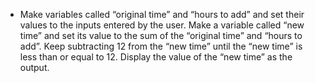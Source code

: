 -   Make variables called “original time” and “hours to add” and set their values to the inputs entered by the user.
    Make a variable called “new time” and set its value to the sum of the “original time” and “hours to add”.
    Keep subtracting 12 from the “new time” until the “new time” is less than or equal to 12.
    Display the value of the “new time” as the output.

